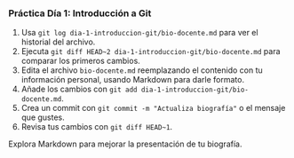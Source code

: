 ### Práctica Día 1: Introducción a Git

1. Usa `git log dia-1-introduccion-git/bio-docente.md` para ver el historial del archivo.
2. Ejecuta `git diff HEAD~2 dia-1-introduccion-git/bio-docente.md` para comparar los primeros cambios.
3. Edita el archivo `bio-docente.md` reemplazando el contenido con tu información personal, usando Markdown para darle formato.
4. Añade los cambios con `git add dia-1-introduccion-git/bio-docente.md`.
5. Crea un commit con `git commit -m "Actualiza biografía"` o el mensaje que gustes.
6. Revisa tus cambios con `git diff HEAD~1`.

Explora Markdown para mejorar la presentación de tu biografía.
